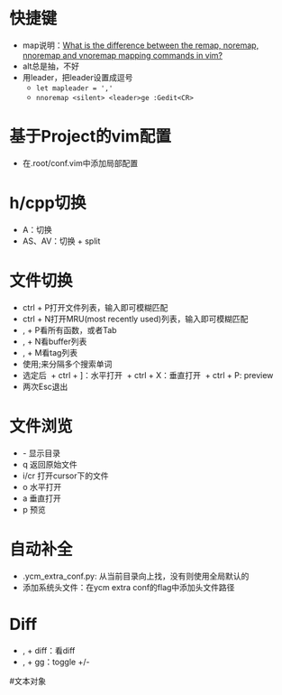 # 快捷键
+ map说明：[What is the difference between the remap, noremap, nnoremap and vnoremap mapping commands in vim?](https://stackoverflow.com/questions/3776117/what-is-the-difference-between-the-remap-noremap-nnoremap-and-vnoremap-mapping)
+ alt总是抽，不好
+ 用leader，把leader设置成逗号
  + `let mapleader = ','`
  + `nnoremap <silent> <leader>ge :Gedit<CR>`

# 基于Project的vim配置
+ 在.root/conf.vim中添加局部配置

# h/cpp切换
+ A：切换
+ AS、AV：切换 + split

# 文件切换
+ ctrl + P打开文件列表，输入即可模糊匹配
+ ctrl  + N打开MRU(most recently used)列表，输入即可模糊匹配
+ , + P看所有函数，或者Tab
+ , + N看buffer列表
+ , + M看tag列表
+ 使用;来分隔多个搜索单词
+ 选定后
  + ctrl + ]：水平打开
  + ctrl + X：垂直打开
  + ctrl + P: preview
+ 两次Esc退出

# 文件浏览
+ \- 显示目录
+ q 返回原始文件
+ i/cr 打开cursor下的文件
+ o 水平打开
+ a 垂直打开
+ p 预览

# 自动补全
+ .ycm_extra_conf.py: 从当前目录向上找，没有则使用全局默认的
+ 添加系统头文件：在ycm extra conf的flag中添加头文件路径

# Diff
+ , + diff：看diff
+ , + gg：toggle +/-

#文本对象
